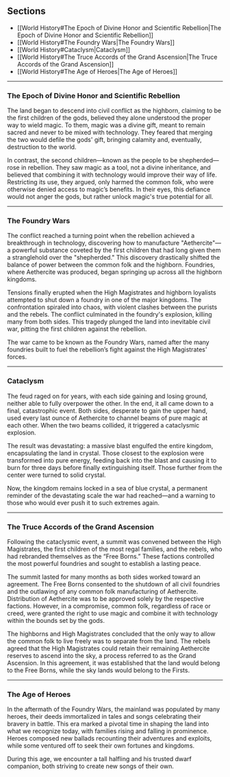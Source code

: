 ## Sections
- [[World History#The Epoch of Divine Honor and Scientific Rebellion|The Epoch of Divine Honor and Scientific Rebellion]]
- [[World History#The Foundry Wars|The Foundry Wars]]
- [[World History#Cataclysm|Cataclysm]]
- [[World History#The Truce Accords of the Grand Ascension|The Truce Accords of the Grand Ascension]]
- [[World History#The Age of Heroes|The Age of Heroes]]

---
### The Epoch of Divine Honor and Scientific Rebellion

The land began to descend into civil conflict as the highborn, claiming to be the first children of the gods, believed they alone understood the proper way to wield magic. To them, magic was a divine gift, meant to remain sacred and never to be mixed with technology. They feared that merging the two would defile the gods' gift, bringing calamity and, eventually, destruction to the world.

In contrast, the second children—known as the people to be shepherded—rose in rebellion. They saw magic as a tool, not a divine inheritance, and believed that combining it with technology would improve their way of life. Restricting its use, they argued, only harmed the common folk, who were otherwise denied access to magic’s benefits. In their eyes, this defiance would not anger the gods, but rather unlock magic's true potential for all.

---
### The Foundry Wars

The conflict reached a turning point when the rebellion achieved a breakthrough in technology, discovering how to manufacture "Aethercite"—a powerful substance coveted by the first children that had long given them a stranglehold over the "shepherded." This discovery drastically shifted the balance of power between the common folk and the highborn. Foundries, where Aethercite was produced, began springing up across all the highborn kingdoms.

Tensions finally erupted when the High Magistrates and highborn loyalists attempted to shut down a foundry in one of the major kingdoms. The confrontation spiraled into chaos, with violent clashes between the purists and the rebels. The conflict culminated in the foundry's explosion, killing many from both sides. This tragedy plunged the land into inevitable civil war, pitting the first children against the rebellion.

The war came to be known as the Foundry Wars, named after the many foundries built to fuel the rebellion’s fight against the High Magistrates' forces.

---
### Cataclysm

The feud raged on for years, with each side gaining and losing ground, neither able to fully overpower the other. In the end, it all came down to a final, catastrophic event. Both sides, desperate to gain the upper hand, used every last ounce of Aethercite to channel beams of pure magic at each other. When the two beams collided, it triggered a cataclysmic explosion.

The result was devastating: a massive blast engulfed the entire kingdom, encapsulating the land in crystal. Those closest to the explosion were transformed into pure energy, feeding back into the blast and causing it to burn for three days before finally extinguishing itself. Those further from the center were turned to solid crystal.

Now, the kingdom remains locked in a sea of blue crystal, a permanent reminder of the devastating scale the war had reached—and a warning to those who would ever push it to such extremes again.  
  
---
### The Truce Accords of the Grand Ascension

Following the cataclysmic event, a summit was convened between the High Magistrates, the first children of the most regal families, and the rebels, who had rebranded themselves as the “Free Borns.” These factions controlled the most powerful foundries and sought to establish a lasting peace. 

The summit lasted for many months as both sides worked toward an agreement. The Free Borns consented to the shutdown of all civil foundries and the outlawing of any common folk manufacturing of Aethercite. Distribution of Aethercite was to be approved solely by the respective factions. However, in a compromise, common folk, regardless of race or creed, were granted the right to use magic and combine it with technology within the bounds set by the gods.

The highborns and High Magistrates concluded that the only way to allow the common folk to live freely was to separate from the land. The rebels agreed that the High Magistrates could retain their remaining Aethercite reserves to ascend into the sky, a process referred to as the Grand Ascension. In this agreement, it was established that the land would belong to the Free Borns, while the sky lands would belong to the Firsts.

---  
### The Age of Heroes

In the aftermath of the Foundry Wars, the mainland was populated by many heroes, their deeds immortalized in tales and songs celebrating their bravery in battle. This era marked a pivotal time in shaping the land into what we recognize today, with families rising and falling in prominence. Heroes composed new ballads recounting their adventures and exploits, while some ventured off to seek their own fortunes and kingdoms.


During this age, we encounter a tall halfling and his trusted dwarf companion, both striving to create new songs of their own.